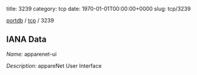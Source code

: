 title: 3239
category: tcp
date: 1970-01-01T00:00:00+0000
slug: tcp/3239

[portdb](/) / [tcp](/category/tcp.html) / 3239


## IANA Data

_Name:_ apparenet-ui

_Description:_ appareNet User Interface


